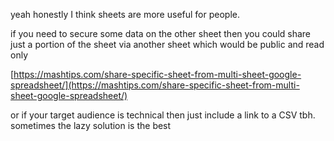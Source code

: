 yeah honestly I think sheets are more useful for people.

if you need to secure some data on the other sheet then you could share just a portion of the sheet via another sheet which would be public and read only

[https://mashtips.com/share-specific-sheet-from-multi-sheet-google-spreadsheet/](https://mashtips.com/share-specific-sheet-from-multi-sheet-google-spreadsheet/)

or if your target audience is technical then just include a link to a CSV tbh. sometimes the lazy solution is the best
